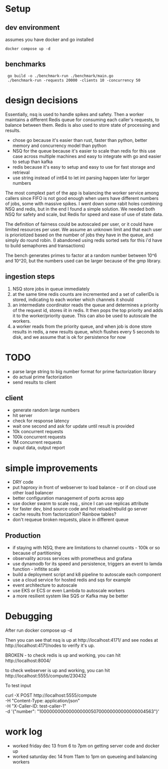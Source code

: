 # Setup

## dev environment

assumes you have docker and go installed

    docker compose up -d

##  benchmarks

     go build -o ./benchmark-run ./benchmark/main.go
     ./benchmark-run -requests 20000 -clients 10 -concurrency 50 

 


# design decisions

Essentially, nsq is used to handle spikes and safety. Then a worker maintains a different Redis queue for consuming each caller's requests, to balance between them. Redis is also used to store state of processing and results. 

- chose go because it's easier than rust, faster than python, better memory and concurrency model than python
-  NSQ for the queue because it's easier to scale than redis for this use case across multiple machines and easy to integrate with go and easier to setup than kafka
-  redis because it's easy to setup and easy to use for fast storage and retrieval
- use string instead of int64 to let int parsing happen later for larger numbers

The most complext part of the app is balancing the worker service among callers since FIFO is not good enough when users have different numbers of jobs, some with massive spikes. I went down some rabit holes combining NSQ and redis, but in the end I found a simple solution.
We needed both NSQ for safety and scale, but Redis for speed and ease of use of state data.  

The definition of fairness could be autoscaled per user, or it could have limited resources per user. We assume an unknown limit and that each user is prioriotized based on the number of jobs they have in the queue, and simply do round robin. (I abandoned using redis sorted sets for this i'd have to build semaphores and transactions)

The bench generates primes to factor at   a random number between 10^6 and 10^20, but the numbers used can be larger because of the gmp library.
 
## ingestion steps

1. NSQ store jobs in queue immediately 
2. at the same time redis counts are incremented and a set of callerIDs is stored, indicating to each worker which channels it should 
3. an intermediate coordinator reads the queue and determines a priority of the request id, stores iit in redis. It then pops the top priority and adds it to the worker/priority queue. This can also be used to autoscale the workers.
4.  a worker reads from the priority queue, and when job is done store results in redis, a new results queue, which flushes every 5 seconds to disk, and we assume that is ok for persistence for now



# TODO
 
 - parse large string to big number format for prime factorization library
 - do actual prime factorization
 - send results to client

 ## client
 
  - generate random large numbers
  - hit server
  - check for response latency
  - wait one second and ask for update until result is provided
  - 10k concurrent requests
  - 100k concurrent requests
  - 1M concurrent requests
  - ouput data, output report

# simple improvements
- DRY code
- put haproxy in front of webserver to load balance - or if on cloud use other load balancer 
- better configuration management of ports across app
- use docker swarm to scale nsq , since I can use replicas attribute  
- for faster dev, bind source code and hot reload/rebuild go server
- cache results from factorization? Rainbow tables?
- don't requeue broken requests, place in different queue

## Production
- if staying with NSQ, there are limitations to channel counts - 100k or so because of partitioning
- observality across services with prometheus and grafana
- use dynamodb for its speed and persistence, triggers an event to lamda function - infitite scale
- build a deployment script and k8 pipeline to autoscale each component
- use a cloud service for hosted redis and sqs for example
 - event architecture to autoscale 
 - use EKS or ECS or even Lambda to autoscale workers
 - a more resilient system like SQS or Kafka may be better 

# Debugging

After 
    run docker compose up -d

Then you can see that nsq is up at http://localhost:4171/ and see nodes at http://localhost:4171/nodes to verify it's up.

BROKEN - to check redis is up and working, you can hit 
http://localhost:8004/

to check webserver is up and working, you can hit 
http://localhost:5555/compute/230432

To test input 

curl -X POST http://localhost:5555/compute \
  -H "Content-Type: application/json" \
  -H "X-Caller-ID: test-caller-1" \
  -d '{"number": "100000000000000000050700000000000000004563"}'

 
# work log

 - worked friday dec 13 from 6 to 7pm on getting server code and docker up 
 - worked saturday dec 14 from 11am to 1pm on queueing and balancing workers
 
 